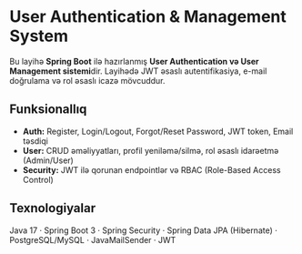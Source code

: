 # User Authentication & Management System

Bu layihə **Spring Boot** ilə hazırlanmış **User Authentication və User Management sistemi**dir. Layihədə JWT əsaslı autentifikasiya, e-mail doğrulama və rol əsaslı icazə mövcuddur.

## Funksionallıq
- **Auth:** Register, Login/Logout, Forgot/Reset Password, JWT token, Email təsdiqi  
- **User:** CRUD əməliyyatları, profil yeniləmə/silmə, rol əsaslı idarəetmə (Admin/User)  
- **Security:** JWT ilə qorunan endpointlər və RBAC (Role-Based Access Control)  

## Texnologiyalar
Java 17 · Spring Boot 3 · Spring Security · Spring Data JPA (Hibernate) · PostgreSQL/MySQL · JavaMailSender · JWT
